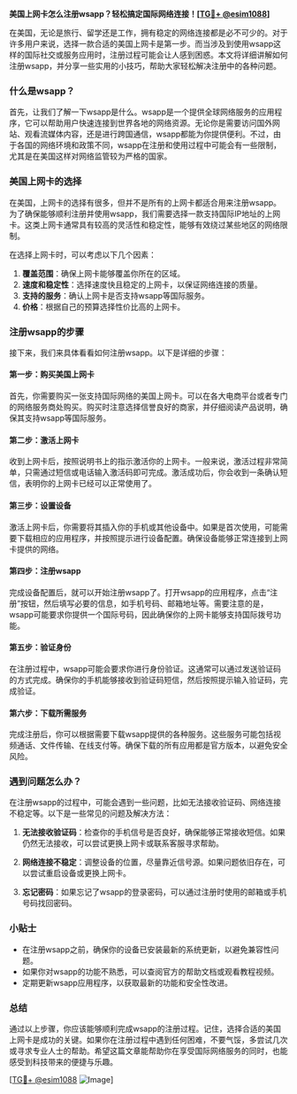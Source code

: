 **美国上网卡怎么注册wsapp？轻松搞定国际网络连接！[[TG💪+ @esim1088](https://t.me/s/esim1088)]**

在美国，无论是旅行、留学还是工作，拥有稳定的网络连接都是必不可少的。对于许多用户来说，选择一款合适的美国上网卡是第一步。而当涉及到使用wsapp这样的国际社交或服务应用时，注册过程可能会让人感到困惑。本文将详细讲解如何注册wsapp，并分享一些实用的小技巧，帮助大家轻松解决注册中的各种问题。

### 什么是wsapp？

首先，让我们了解一下wsapp是什么。wsapp是一个提供全球网络服务的应用程序，它可以帮助用户快速连接到世界各地的网络资源。无论你是需要访问国外网站、观看流媒体内容，还是进行跨国通信，wsapp都能为你提供便利。不过，由于各国的网络环境和政策不同，wsapp在注册和使用过程中可能会有一些限制，尤其是在美国这样对网络监管较为严格的国家。

### 美国上网卡的选择

在美国，上网卡的选择有很多，但并不是所有的上网卡都适合用来注册wsapp。为了确保能够顺利注册并使用wsapp，我们需要选择一款支持国际IP地址的上网卡。这类上网卡通常具有较高的灵活性和稳定性，能够有效绕过某些地区的网络限制。

在选择上网卡时，可以考虑以下几个因素：

1. **覆盖范围**：确保上网卡能够覆盖你所在的区域。
2. **速度和稳定性**：选择速度快且稳定的上网卡，以保证网络连接的质量。
3. **支持的服务**：确认上网卡是否支持wsapp等国际服务。
4. **价格**：根据自己的预算选择性价比高的上网卡。

### 注册wsapp的步骤

接下来，我们来具体看看如何注册wsapp。以下是详细的步骤：

#### 第一步：购买美国上网卡

首先，你需要购买一张支持国际网络的美国上网卡。可以在各大电商平台或者专门的网络服务商处购买。购买时注意选择信誉良好的商家，并仔细阅读产品说明，确保其支持wsapp等国际服务。

#### 第二步：激活上网卡

收到上网卡后，按照说明书上的指示激活你的上网卡。一般来说，激活过程非常简单，只需通过短信或电话输入激活码即可完成。激活成功后，你会收到一条确认短信，表明你的上网卡已经可以正常使用了。

#### 第三步：设置设备

激活上网卡后，你需要将其插入你的手机或其他设备中。如果是首次使用，可能需要下载相应的应用程序，并按照提示进行设备配置。确保设备能够正常连接到上网卡提供的网络。

#### 第四步：注册wsapp

完成设备配置后，就可以开始注册wsapp了。打开wsapp的应用程序，点击“注册”按钮，然后填写必要的信息，如手机号码、邮箱地址等。需要注意的是，wsapp可能要求你提供一个国际号码，因此确保你的上网卡能够支持国际拨号功能。

#### 第五步：验证身份

在注册过程中，wsapp可能会要求你进行身份验证。这通常可以通过发送验证码的方式完成。确保你的手机能够接收到验证码短信，然后按照提示输入验证码，完成验证。

#### 第六步：下载所需服务

完成注册后，你可以根据需要下载wsapp提供的各种服务。这些服务可能包括视频通话、文件传输、在线支付等。确保下载的所有应用都是官方版本，以避免安全风险。

### 遇到问题怎么办？

在注册wsapp的过程中，可能会遇到一些问题，比如无法接收验证码、网络连接不稳定等。以下是一些常见的问题及解决方法：

1. **无法接收验证码**：检查你的手机信号是否良好，确保能够正常接收短信。如果仍然无法接收，可以尝试更换上网卡或联系客服寻求帮助。
   
2. **网络连接不稳定**：调整设备的位置，尽量靠近信号源。如果问题依旧存在，可以尝试重启设备或更换上网卡。

3. **忘记密码**：如果忘记了wsapp的登录密码，可以通过注册时使用的邮箱或手机号码找回密码。

### 小贴士

- 在注册wsapp之前，确保你的设备已安装最新的系统更新，以避免兼容性问题。
- 如果你对wsapp的功能不熟悉，可以查阅官方的帮助文档或观看教程视频。
- 定期更新wsapp应用程序，以获取最新的功能和安全性改进。

### 总结

通过以上步骤，你应该能够顺利完成wsapp的注册过程。记住，选择合适的美国上网卡是成功的关键。如果你在注册过程中遇到任何困难，不要气馁，多尝试几次或寻求专业人士的帮助。希望这篇文章能帮助你在享受国际网络服务的同时，也能感受到科技带来的便捷与乐趣。

[[TG💪+ @esim1088](https://t.me/s/esim1088) ![Image](https://i.postimg.cc/4NQfJmqS/Snipaste-2025-05-13-00-14-12.png)]